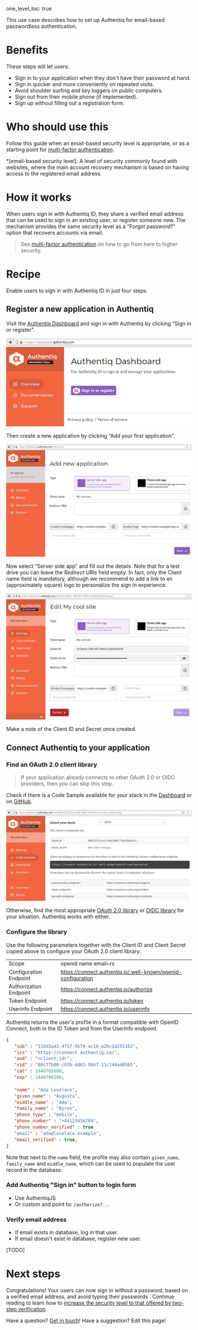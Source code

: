 one_level_toc: true

This use case describes how to set up Authentiq for email-based passwordless authentication.

# Benefits

These steps will let users:

- Sign in to your application when they don't have their password at hand.
- Sign in quicker and more conveniently on repeated visits.
- Avoid shoulder surfing and key loggers on public computers.
- Sign out from their mobile phone (if implemented).
- Sign up without filling out a registration form.

# Who should use this

Follow this guide when an email-based security level is appropriate, or as a starting point for [multi-factor authentication](replace-two-step-verification.md).

*[email-based security level]: A level of security commonly found with websites, where the main account recovery mechanism is based on having access to the registered email address.

# How it works

When users sign in with Authentiq ID, they share a verified email address that can be used to sign in an existing user, or register someone new. The mechanism provides the same security level as a "Forgot password?" option that recovers accounts via email.

> See [multi-factor authentication](replace-two-step-verification.md) on how to go from here to higher security.

# Recipe

Enable users to sign in with Authentiq ID in just four steps.

## Register a new application in Authentiq

Visit the [Authentiq Dashboard](https://dashboard.authentiq.com/) and sign in with Authentiq by clicking “Sign in or register”.

![Dashboard Logged out](images/dashboard-logged-out.png)

Then create a new application by clicking “Add your first application”.

![Dashboard Logged in](images/dashboard-app-create.png)

Now select “Server side app” and fill out the details. Note that for a test drive you can leave the *Redirect URIs* field empty. In fact, only the Client name field is mandatory, although we recommend to add a link to an (approximately square) logo to personalize the sign in experience.

![Create App](images/dashboard-app-edit.png)

Make a note of the Client ID and Secret once created.

## Connect Authentiq to your application

### Find an OAuth 2.0 client library

> If your application already connects to other OAuth 2.0 or OIDC providers, then you can skip this step.

Check if there is a Code Sample available for your stack in the [Dashboard](https://dashboard.authentiq.com/) or on [GitHub](https://github.com/AuthentiqID).

![Code Samples](images/dashboard-code-samples.png)

Otherwise, find the most appropriate [OAuth 2.0 library](https://oauth.net/code/) or [OIDC library](http://openid.net/developers/certified/#RPLibs) for your situation. Authentiq works with either.

### Configure the library

Use the following parameters together with the Client ID and Client Secret copied above to configure your OAuth 2.0 client library.

| | |
|-----|---|
| Scope | openid name email~rs |
| Configuration Endpoint | https://connect.authentiq.io/.well-known/openid-configuration |
| Authorization Endpoint | https://connect.authentiq.io/authorize |
| Token Endpoint | https://connect.authentiq.io/token |
| Userinfo Endpoint | https://connect.authentiq.io/userinfo |

Authentiq returns the user's profile in a format compatible with OpenID Connect, both in the ID Token and from the UserInfo endpoint.

```json
{
   "sub" : "11bd3ad2-4717-5b74-ac16-a2bc14251162",
   "iss" : "https://connect.authentiq.io/",
   "aud" : "<client_id>",
   "sid" : "00c77b86-c83b-4d63-9bb7-11c144a48565",
   "iat" : 1449705600,
   "exp" : 1449706200,

   "name" : "Ada Lovelace",
   "given_name" : "Augusta",
   "middle_name" : "Ada",
   "family_name" : "Byron",
   "phone_type" : "mobile",
   "phone_number" : "+44123456789",
   "phone_number_verified" : true
   "email" : "ada@lovelace.example",
   "email_verified" : true,
}
```

Note that next to the `name` field, the profile may also contain `given_name`, `family_name` and `middle_name`, which can be used to populate the user record in the database.


### Add Authentiq "Sign in" button to login form

- Use AuthentiqJS
- Or custom and point to: `/authorize?...`

### Verify email address

- If email exists in database, log in that user.
- If email doesn't exist in database, register new user.

[TODO]

# Next steps

Congratulations! Your users can now sign in without a password, based on a verified email address, and avoid typing their passwords . Continue reading to learn how to [increase the security level to that offered by two-step verification](replace-two-step-verification.md).

Have a question? [Get in touch](mailto:ask@authentiq.com)! Have a suggestion? Edit this page!
